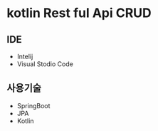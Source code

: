 # kotlin Rest ful Api CRUD

## IDE
+ Intelij
+ Visual Stodio Code

## 사용기술
+ SpringBoot
+ JPA
+ Kotlin


